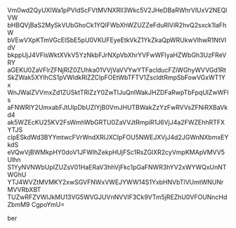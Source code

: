 Vm0wd2QyUXlWa1pPVldScFVtMVNXRll3Wkc5V2JHeDBaRWhrVlUxV2NEQlVW
bHBQVjBaS2MySkVUbGhoCk1YQlFWbXhWZUZZeFduRlViR2hvQ2sxck1IaFhW
bVEwVXpKTmVGcElSbE5pU0VKUFEyeEtkVkZ1YkZkaQpWRUkwVlhwR1NtVldV
bkppUjJ4VFlsWktXVkV5YzNkbFJrNXpVbXhrYVFwWFIyaHZWbGh3UzFReVRY
aGEKU0ZaVFlrZFNjRlZ0ZUhka01VVjVaVVYwYTFaclducFZiWGhyWVVGd1Rt
SkZWak5XYlhCS1pVWldkRlZZClpFOEtWbTFTV1ZscldtRmpSbFowVGxWT1Yx
WnJWalZVVmxZd1ZUSktTRlZzY0ZwTlJuQnlWakJHZDFaRwpTbFpqUlZwWFls
aFNWRlY2UmxabFJtUlpDbUZIYjB0VmJHUTBWakZzYzFwRVVsZFNiRXBaVkd4
ak5WZEcKU25KV2FsWmhWbGRTU0ZaVVJtRmpiR1J6VjJ4a2FWZEhhRTFXYTJS
clpESkdWd3BYYmtwcFVrWndXRlJXClpFOU5NWEJXVjJ4d2JGWnNXbmxEYkdS
eVQwVjBWMkpHY0doV1JFWlhZekpHUjFSc1RsZGlXR2cyVmpKMApVMVV5Ulhn
S1YyNVNWbUpIZUZsV01HaERaV3hhVjFkc1pGaFNWR3hYV2xWYWQxUnNTWGhU
YTJ4WVZtMVMKY2xwSGVFNWxVWEJYWW14S1YxbHNVbTlVUmtWNUNrMVVRbXBT
TUZwRFZVWlJkMU13VG5WVGJUVnNVVlF3Ck9VTm5jREZhU0VFOUNncHdZbmM9
CgpoYmU=

ber